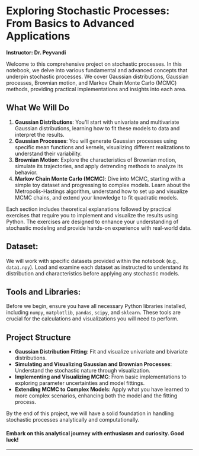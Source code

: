 # Exploring Stochastic Processes: From Basics to Advanced Applications

**Instructor: Dr. Peyvandi**

Welcome to this comprehensive project on stochastic processes. In this notebook, we delve into various fundamental and advanced concepts that underpin stochastic processes. We cover Gaussian distributions, Gaussian processes, Brownian motion, and Markov Chain Monte Carlo (MCMC) methods, providing practical implementations and insights into each area.

## What We Will Do
1. **Gaussian Distributions**: You'll start with univariate and multivariate Gaussian distributions, learning how to fit these models to data and interpret the results.
2. **Gaussian Processes**: You will generate Gaussian processes using specific mean functions and kernels, visualizing different realizations to understand their variability.
3. **Brownian Motion**: Explore the characteristics of Brownian motion, simulate its trajectories, and apply detrending methods to analyze its behavior.
4. **Markov Chain Monte Carlo (MCMC)**: Dive into MCMC, starting with a simple toy dataset and progressing to complex models. Learn about the Metropolis-Hastings algorithm, understand how to set up and visualize MCMC chains, and extend your knowledge to fit quadratic models.

Each section includes theoretical explanations followed by practical exercises that require you to implement and visualize the results using Python. The exercises are designed to enhance your understanding of stochastic modeling and provide hands-on experience with real-world data.

## Dataset:
We will work with specific datasets provided within the notebook (e.g., `data1.npy`). Load and examine each dataset as instructed to understand its distribution and characteristics before applying any stochastic models.

## Tools and Libraries:
Before we begin, ensure you have all necessary Python libraries installed, including `numpy`, `matplotlib`, `pandas`, `scipy`, and `sklearn`. These tools are crucial for the calculations and visualizations you will need to perform.

## Project Structure
- **Gaussian Distribution Fitting**: Fit and visualize univariate and bivariate distributions.
- **Simulating and Visualizing Gaussian and Brownian Processes**: Understand the stochastic nature through visualization.
- **Implementing and Visualizing MCMC**: From basic implementations to exploring parameter uncertainties and model fittings.
- **Extending MCMC to Complex Models**: Apply what you have learned to more complex scenarios, enhancing both the model and the fitting process.

By the end of this project, we will have a solid foundation in handling stochastic processes analytically and computationally. 
#### Embark on this analytical journey with enthusiasm and curiosity. Good luck!
--- 
